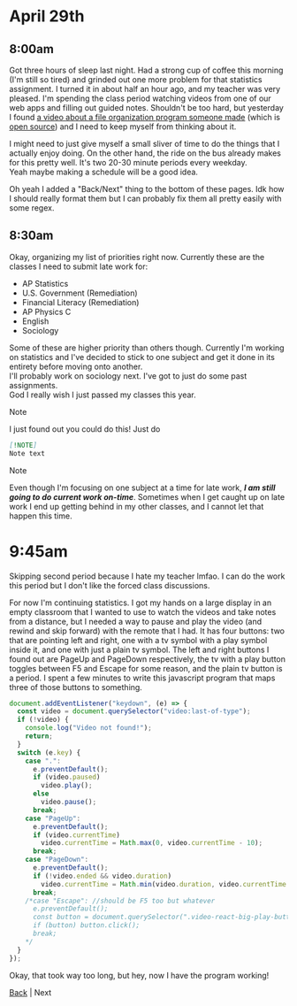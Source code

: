 # April 29th

## 8:00am
Got three hours of sleep last night. Had a strong cup of coffee this morning (I'm still so tired) and grinded out one more problem for that statistics assignment. I turned it in about half an hour ago, and my teacher was very pleased.
I'm spending the class period watching videos from one of our web apps and filling out guided notes. Shouldn't be too hard, but yesterday I found [a video about a file organization program someone made](https://www.youtube.com/watch?v=wTQeMkYRMcw) (which is [open source](https://github.com/TagStudioDev/TagStudio)) and I need to keep myself from thinking about it.

I might need to just give myself a small sliver of time to do the things that I actually enjoy doing. On the other hand, the ride on the bus already makes for this pretty well. It's two 20-30 minute periods every weekday.  
Yeah maybe making a schedule will be a good idea.

Oh yeah I added a "Back/Next" thing to the bottom of these pages. Idk how I should really format them but I can probably fix them all pretty easily with some regex.

## 8:30am
Okay, organizing my list of priorities right now. Currently these are the classes I need to submit late work for:
- AP Statistics
- U.S. Government (Remediation)
- Financial Literacy (Remediation)
- AP Physics C
- English
- Sociology

Some of these are higher priority than others though. Currently I'm working on statistics and I've decided to stick to one subject and get it done in its entirety before moving onto another.  
I'll probably work on sociology next. I've got to just do some past assignments.  
God I really wish I just passed my classes this year.  
> [!NOTE]
> I just found out you could do this! Just do
>
> ```md
> [!NOTE]
> Note text
> ```

> [!NOTE]
> Even though I'm focusing on one subject at a time for late work, **_I am still going to do current work on-time_**. Sometimes when I get caught up on late work I end up getting behind in my other classes, and I cannot let that happen this time.

# 9:45am
Skipping second period because I hate my teacher lmfao. I can do the work this period but I don't like the forced class discussions.

For now I'm continuing statistics. I got my hands on a large display in an empty classroom that I wanted to use to watch the videos and take notes from a distance, but I needed a way to pause and play the video (and rewind and skip forward) with the remote that I had. It has four buttons: two that are pointing left and right, one with a tv symbol with a play symbol inside it, and one with just a plain tv symbol. The left and right buttons I found out are PageUp and PageDown respectively, the tv with a play button toggles between F5 and Escape for some reason, and the plain tv button is a period. I spent a few minutes to write this javascript program that maps three of those buttons to something.

```js
document.addEventListener("keydown", (e) => {
  const video = document.querySelector("video:last-of-type");
  if (!video) {
    console.log("Video not found!");
    return;
  }
  switch (e.key) {
    case ".":
      e.preventDefault();
      if (video.paused)
        video.play();
      else
        video.pause();
      break;
    case "PageUp":
      e.preventDefault();
      if (video.currentTime)
        video.currentTime = Math.max(0, video.currentTime - 10);
      break;
    case "PageDown":
      e.preventDefault();
      if (!video.ended && video.duration)
        video.currentTime = Math.min(video.duration, video.currentTime + 10);
      break;
    /*case "Escape": //should be F5 too but whatever
      e.preventDefault();
      const button = document.querySelector(".video-react-big-play-button");
      if (button) button.click();
      break;
    */
  }
});
```

Okay, that took way too long, but hey, now I have the program working!

[Back](./28.md) | Next
